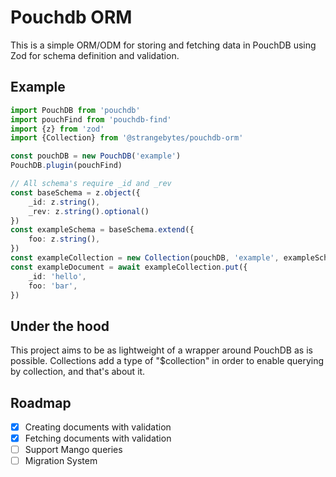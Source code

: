 # Pouchdb ORM
This is a simple ORM/ODM for storing and fetching data in PouchDB using Zod for schema definition and validation.

## Example
```typescript
import PouchDB from 'pouchdb'
import pouchFind from 'pouchdb-find'
import {z} from 'zod'
import {Collection} from '@strangebytes/pouchdb-orm'

const pouchDB = new PouchDB('example')
PouchDB.plugin(pouchFind)

// All schema's require _id and _rev
const baseSchema = z.object({
    _id: z.string(),
    _rev: z.string().optional()
})
const exampleSchema = baseSchema.extend({
    foo: z.string(),
})
const exampleCollection = new Collection(pouchDB, 'example', exampleSchema)
const exampleDocument = await exampleCollection.put({
    _id: 'hello',
    foo: 'bar',
})
```

## Under the hood
This project aims to be as lightweight of a wrapper around PouchDB as is possible.
Collections add a type of "$collection" in order to enable querying by collection, and that's about it.

## Roadmap
- [x] Creating documents with validation
- [x] Fetching documents with validation
- [ ] Support Mango queries
- [ ] Migration System
